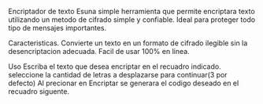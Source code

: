 Encriptador de texto
Esuna simple herramienta que permite encriptara texto utilizando un metodo de cifrado simple y confiable. Ideal para proteger todo tipo de mensajes importantes.

Caracteristicas.
Convierte un texto en un formato de cifrado ilegible sin la desencriptacion adecuada.
Facil de usar 100% en linea.

Uso
Escriba el texto que desea encriptar en el recuadro indicado.
seleccione la cantidad de letras a desplazarse para continuar(3 por defecto)
Al precionar en Encriptar se generara el codigo deseado en el recuadro siguente.

